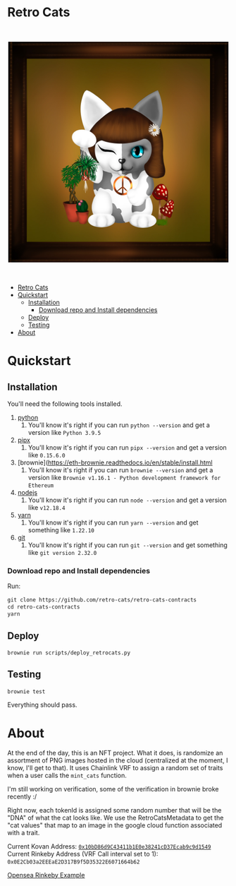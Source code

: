# Retro Cats

<br/>
<p align="center">
<img src="./img/cat.jpeg" width="500" alt="Retro Cat">
</p>
<br/>

- [Retro Cats](#retro-cats)
- [Quickstart](#quickstart)
  - [Installation](#installation)
    - [Download repo and Install dependencies](#download-repo-and-install-dependencies)
  - [Deploy](#deploy)
  - [Testing](#testing)
- [About](#about)
# Quickstart
## Installation

You'll need the following tools installed. 

1. [python](https://www.python.org/downloads/)
   1. You'll know it's right if you can run `python --version` and get a version like `Python 3.9.5`
2. [pipx](https://pypi.org/project/pipx/)
   1. You'll know it's right if you can run `pipx --version` and get a version like `0.15.6.0`
3. [brownie](https://eth-brownie.readthedocs.io/en/stable/install.html
   1. You'll know it's right if you can run `brownie --version` and get a version like `Brownie v1.16.1 - Python development framework for Ethereum`
4. [nodejs](https://nodejs.org/en/download/)
   1. You'll know it's right if you can run `node --version` and get a version like `v12.18.4`
5. [yarn](https://classic.yarnpkg.com/en/docs/install/#mac-stable)
   1. You'll know it's right if you can run `yarn --version` and get something like `1.22.10`
6. [git](https://git-scm.com/book/en/v2/Getting-Started-Installing-Git)
   1. You'll know it's right if you can run `git --version` and get something like `git version 2.32.0`

### Download repo and Install dependencies

Run:
```
git clone https://github.com/retro-cats/retro-cats-contracts
cd retro-cats-contracts
yarn
```

## Deploy

```
brownie run scripts/deploy_retrocats.py
```

## Testing

```
brownie test
```

Everything should pass.

# About

At the end of the day, this is an NFT project. What it does, is randomize an assortment of PNG images hosted in the cloud (centralized at the moment, I know, I'll get to that). It uses Chainlink VRF to assign a random set of traits when a user calls the `mint_cats` function. 

I'm still working on verification, some of the verification in brownie broke recently :/

Right now, each tokenId is assigned some random number that will be the "DNA" of what the cat looks like. We use the RetroCatsMetadata to get the "cat values" that map to an image in the google cloud function associated with a trait. 

Current Kovan Address: [`0x10bD86d9C43411b1E0e38241cD37Ecab9c9d1549`](https://kovan.etherscan.io/address/0x10bD86d9C43411b1E0e38241cD37Ecab9c9d1549)
Current Rinkeby Address (VRF Call interval set to 1): `0x0E2Cb03a2EEEaE2D317B9f5D35322E6071664b62`

[Opensea Rinkeby Example](https://testnets.opensea.io/assets/0x0e2cb03a2eeeae2d317b9f5d35322e6071664b62/0?assetContractAddress=0x0e2cb03a2eeeae2d317b9f5d35322e6071664b62&tokenId=0)
